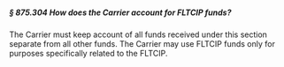 ##### § 875.304 How does the Carrier account for FLTCIP funds? #####

The Carrier must keep account of all funds received under this section separate from all other funds. The Carrier may use FLTCIP funds only for purposes specifically related to the FLTCIP.